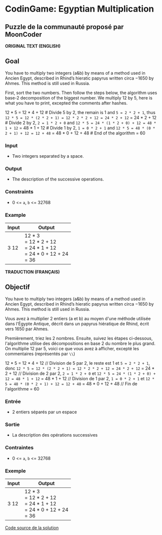 # CodinGame: Egyptian Multiplication

## Puzzle de la communauté proposé par MoonCoder

**ORIGINAL TEXT (ENGLISH)**

## Goal

You have to multiply two integers (a&b) by means of a method used in Ancien Egypt, described in Rhind’s hieratic papyrus written circa −1650 by Ahmes. This method is still used in Russia.

First, sort the two numbers.
Then follow the steps below, the algorithm uses base-2 decomposition of the biggest number.
We multiply 12 by 5, here is what you have to print, excepted the comments after hashes.

12 * 5
= 12 * 4 + 12 # Divide 5 by 2, the remain is 1 and `5 = 2 * 2 + 1`, thus `12 * 5 = 12 * (2 * 2 + 1) = 12 * 2 * 2 + 12 = 24 * 2 + 12`
= 24 * 2 + 12 # Divide 2 by 2, `2 = 1 * 2 + 0` and `12 * 5 = 24 * (1 * 2 + 0) + 12 = 48 * 1 + 12`
= 48 * 1 + 12 # Divide 1 by 2, `1 = 0 * 2 + 1` and `12 * 5 = 48 * (0 * 2 + 1) + 12 = 12 + 48`
= 48 * 0 + 12 + 48 # End of the algorithm
= 60

### Input
- Two integers separated by a space.

### Output
- The description of the successive operations.

### Constraints
- 0 <= `a`, `b` <= 32768

### Example

Input | Output
------------ | -------------
3 12 | 12 * 3<br>= 12 * 2 + 12<br>= 24 * 1 + 12<br>= 24 * 0 + 12 + 24<br>= 36

**TRADUCTION (FRANÇAIS)**

## Objectif

You have to multiply two integers (a&b) by means of a method used in Ancien Egypt, described in Rhind’s hieratic papyrus written circa −1650 by Ahmes. This method is still used in Russia.

Vous avez à multiplier 2 entiers (a et b) au moyen d'une méthode utilisée dans l'Égypte Antique, décrit dans un papyrus hiératique de Rhind, écrit vers 1650 par Ahmes.

Premièrement, triez les 2 nombres.
Ensuite, suivez les étapes ci-dessous, l'algorithme utilise des décompositions en base 2 du nombre le plus grand.
On multiplie 12 par 5, voici ce que vous avez à afficher, excepté les commentaires (représentés par `\\`)

12 * 5
= 12 * 4 + 12 // Division de 5 par 2, le reste est 1 et `5 = 2 * 2 + 1`, donc `12 * 5 = 12 * (2 * 2 + 1) = 12 * 2 * 2 + 12 = 24 * 2 + 12`
= 24 * 2 + 12 // Division de 2 par 2, `2 = 1 * 2 + 0` et `12 * 5 = 24 * (1 * 2 + 0) + 12 = 48 * 1 + 12`
= 48 * 1 + 12 // Division de 1 par 2, `1 = 0 * 2 + 1` et `12 * 5 = 48 * (0 * 2 + 1) + 12 = 12 + 48`
= 48 * 0 + 12 + 48 // Fin de l'algorithme
= 60

### Entrée
- 2 entiers séparés par un espace

### Sortie
- La description des opérations successives

### Contraintes
- 0 <= `a`, `b` <= 32768

### Exemple

Input | Output
------------ | -------------
3 12 | 12 * 3<br>= 12 * 2 + 12<br>= 24 * 1 + 12<br>= 24 * 0 + 12 + 24<br>= 36

[Code source de la solution](https://github.com/Kous92/CodinGame-Swift-FR-/tree/main/Puzzles%20classiques/Difficile/Egyptian%20Multiplication/egyptianMultiplication.swift)